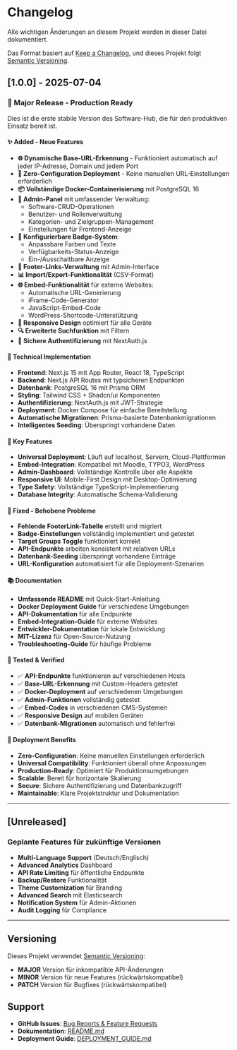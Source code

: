 # Changelog

Alle wichtigen Änderungen an diesem Projekt werden in dieser Datei dokumentiert.

Das Format basiert auf [Keep a Changelog](https://keepachangelog.com/de/1.0.0/),
und dieses Projekt folgt [Semantic Versioning](https://semver.org/spec/v2.0.0.html).

## [1.0.0] - 2025-07-04

### 🚀 Major Release - Production Ready

Dies ist die erste stabile Version des Software-Hub, die für den produktiven Einsatz bereit ist.

#### ✨ Added - Neue Features
- **🌐 Dynamische Base-URL-Erkennung** - Funktioniert automatisch auf jeder IP-Adresse, Domain und jedem Port
- **🚀 Zero-Configuration Deployment** - Keine manuellen URL-Einstellungen erforderlich
- **📦 Vollständige Docker-Containerisierung** mit PostgreSQL 16
- **🔧 Admin-Panel** mit umfassender Verwaltung:
  - Software-CRUD-Operationen
  - Benutzer- und Rollenverwaltung
  - Kategorien- und Zielgruppen-Management
  - Einstellungen für Frontend-Anzeige
- **🎨 Konfigurierbare Badge-System**:
  - Anpassbare Farben und Texte
  - Verfügbarkeits-Status-Anzeige
  - Ein-/Ausschaltbare Anzeige
- **🔗 Footer-Links-Verwaltung** mit Admin-Interface
- **📊 Import/Export-Funktionalität** (CSV-Format)
- **🌐 Embed-Funktionalität** für externe Websites:
  - Automatische URL-Generierung
  - iFrame-Code-Generator
  - JavaScript-Embed-Code
  - WordPress-Shortcode-Unterstützung
- **📱 Responsive Design** optimiert für alle Geräte
- **🔍 Erweiterte Suchfunktion** mit Filtern
- **🔐 Sichere Authentifizierung** mit NextAuth.js

#### 🔧 Technical Implementation
- **Frontend**: Next.js 15 mit App Router, React 18, TypeScript
- **Backend**: Next.js API Routes mit typsicheren Endpunkten
- **Datenbank**: PostgreSQL 16 mit Prisma ORM
- **Styling**: Tailwind CSS + Shadcn/ui Komponenten
- **Authentifizierung**: NextAuth.js mit JWT-Strategie
- **Deployment**: Docker Compose für einfache Bereitstellung
- **Automatische Migrationen**: Prisma-basierte Datenbankmigrationen
- **Intelligentes Seeding**: Überspringt vorhandene Daten

#### 🌟 Key Features
- **Universal Deployment**: Läuft auf localhost, Servern, Cloud-Plattformen
- **Embed-Integration**: Kompatibel mit Moodle, TYPO3, WordPress
- **Admin-Dashboard**: Vollständige Kontrolle über alle Aspekte
- **Responsive UI**: Mobile-First Design mit Desktop-Optimierung
- **Type Safety**: Vollständige TypeScript-Implementierung
- **Database Integrity**: Automatische Schema-Validierung

#### 🐛 Fixed - Behobene Probleme
- **Fehlende FooterLink-Tabelle** erstellt und migriert
- **Badge-Einstellungen** vollständig implementiert und getestet
- **Target Groups Toggle** funktioniert korrekt
- **API-Endpunkte** arbeiten konsistent mit relativen URLs
- **Datenbank-Seeding** überspringt vorhandene Einträge
- **URL-Konfiguration** automatisiert für alle Deployment-Szenarien

#### 📚 Documentation
- **Umfassende README** mit Quick-Start-Anleitung
- **Docker Deployment Guide** für verschiedene Umgebungen
- **API-Dokumentation** für alle Endpunkte
- **Embed-Integration-Guide** für externe Websites
- **Entwickler-Dokumentation** für lokale Entwicklung
- **MIT-Lizenz** für Open-Source-Nutzung
- **Troubleshooting-Guide** für häufige Probleme

#### 🧪 Tested & Verified
- ✅ **API-Endpunkte** funktionieren auf verschiedenen Hosts
- ✅ **Base-URL-Erkennung** mit Custom-Headers getestet
- ✅ **Docker-Deployment** auf verschiedenen Umgebungen
- ✅ **Admin-Funktionen** vollständig getestet
- ✅ **Embed-Codes** in verschiedenen CMS-Systemen
- ✅ **Responsive Design** auf mobilen Geräten
- ✅ **Datenbank-Migrationen** automatisch und fehlerfrei

#### 🚀 Deployment Benefits
- **Zero-Configuration**: Keine manuellen Einstellungen erforderlich
- **Universal Compatibility**: Funktioniert überall ohne Anpassungen
- **Production-Ready**: Optimiert für Produktionsumgebungen
- **Scalable**: Bereit für horizontale Skalierung
- **Secure**: Sichere Authentifizierung und Datenbankzugriff
- **Maintainable**: Klare Projektstruktur und Dokumentation

---

## [Unreleased]

### Geplante Features für zukünftige Versionen
- **Multi-Language Support** (Deutsch/Englisch)
- **Advanced Analytics** Dashboard
- **API Rate Limiting** für öffentliche Endpunkte
- **Backup/Restore** Funktionalität
- **Theme Customization** für Branding
- **Advanced Search** mit Elasticsearch
- **Notification System** für Admin-Aktionen
- **Audit Logging** für Compliance

---

## Versioning

Dieses Projekt verwendet [Semantic Versioning](https://semver.org/):
- **MAJOR** Version für inkompatible API-Änderungen
- **MINOR** Version für neue Features (rückwärtskompatibel)
- **PATCH** Version für Bugfixes (rückwärtskompatibel)

## Support

- **GitHub Issues**: [Bug Reports & Feature Requests](https://github.com/noack-digital/software-hub/issues)
- **Dokumentation**: [README.md](README.md)
- **Deployment Guide**: [DEPLOYMENT_GUIDE.md](DEPLOYMENT_GUIDE.md)
